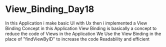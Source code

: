 # View_Binding_Day18
In this Application i make basic UI with Ux
then i implemented a View Binding Concept in this Application
View Binding is basically a concept to reduce the code of Views in the Application
We Use the View Binding in the place of "findViewByID" to increase the code Readability and efficient
